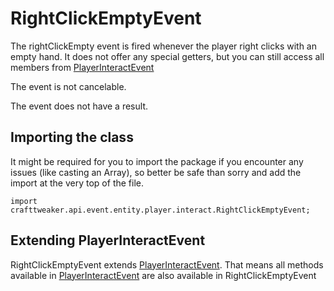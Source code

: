 # RightClickEmptyEvent

The rightClickEmpty event is fired whenever the player right clicks with an empty hand.
 It does not offer any special getters, but you can still access all members from [PlayerInteractEvent](/forge/api/event/entity/player/interact/PlayerInteractEvent)

The event is not cancelable.

The event does not have a result.

## Importing the class

It might be required for you to import the package if you encounter any issues (like casting an Array), so better be safe than sorry and add the import at the very top of the file.
```zenscript
import crafttweaker.api.event.entity.player.interact.RightClickEmptyEvent;
```


## Extending PlayerInteractEvent

RightClickEmptyEvent extends [PlayerInteractEvent](/forge/api/event/entity/player/interact/PlayerInteractEvent). That means all methods available in [PlayerInteractEvent](/forge/api/event/entity/player/interact/PlayerInteractEvent) are also available in RightClickEmptyEvent

